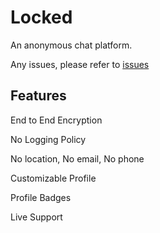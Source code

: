 # Locked

<p>An anonymous chat platform.</p>
<p>Any issues, please refer to <a href="https://github.com/cw-e/locked/issues">issues</a></p>

<h2>Features</h2>
<p>End to End Encryption</p>
<p>No Logging Policy</p>
<p>No location, No email, No phone</p>
<p>Customizable Profile</p>
<p>Profile Badges</p>
<p>Live Support</p>
